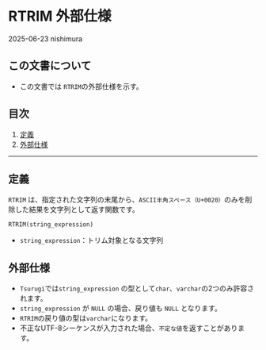 # RTRIM 外部仕様

2025-06-23 nishimura

## この文書について

- この文書では `RTRIM`の外部仕様を示す。

## 目次

1. [定義](#定義)
2. [外部仕様](#外部仕様)

---

## 定義

`RTRIM` は、指定された文字列の末尾から、`ASCII半角スペース（U+0020）`のみを削除した結果を文字列として返す関数です。


```
RTRIM(string_expression)
```

- `string_expression`：トリム対象となる文字列

## 外部仕様

- `Tsurugi`では`string_expression` の型として`char`、`varchar`の2つのみ許容されます。
- `string_expression` が `NULL` の場合、戻り値も `NULL` となります。
- `RTRIM`の戻り値の型は`varchar`になります。
- 不正なUTF-8シーケンスが入力された場合、`不定な値`を返すことがあります。